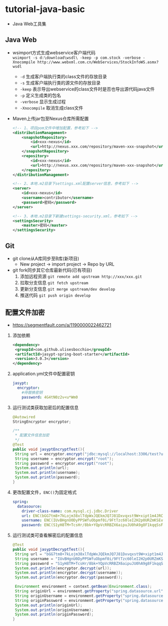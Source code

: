 # tutorial-java-basic
- Java Web工具集

## Java Web
- wsimport方式生成webservice客户端代码<br>
`wsimport -s d:\download\wsdl\ -keep -p com.stock -verbose -Xnocompile http://www.webxml.com.cn/WebServices/StockInfoWS.asmx?wsdl`
  - `-d` 生成客户端执行类的class文件的存放目录
  - `-s` 生成客户端执行类的源文件的存放目录
  - `-keep` 表示导出webservice的class文件时是否也导出源代码java文件
  - `-p` 定义生成类的包名
  - `-verbose` 显示生成过程
  - `-Xnocompile` 取消生成class文件  
  
- Maven上传jar包至Nexus仓库所需配置
    ```xml
    <!-- 1、项目pom文件中增加配置，参考如下 -->
    <distributionManagement>
        <snapshotRepository>
            <id>xxx-nexus</id>
            <url>http://nexus.xxx.com/repository/maven-xxx-snapshot</url>
        </snapshotRepository>
        <repository>
            <id>xxx-nexus</id>
            <url>http://nexus.xxx.com/repository/maven-xxx-snapshot</url>
        </repository>
    </distributionManagement>
    
    <!-- 2、本地.m2目录下settings.xml配置server信息，参考如下 -->
    <server>
        <id>xxx-nexus</id>
        <username>contributor</username>
        <password>密码</password>
    </server>
    
    <!-- 3、本地.m2目录下新建settings-security.xml，参考如下 -->
    <settingsSecurity>
        <master>密码</master>
    </settingsSecurity>
    ```

## Git
- git clone从A库同步至B库(新项目)  
  - New project → import project → Repo by URL  
- git fork同步其它仓库最新代码(已有项目)  
  1. 添加远程资源 `git remote add upstream http://xxx/xxx.git`  
  2. 拉取分支信息 `git fetch upstream`  
  3. 更新分支信息 `git merge upstream/dev develop`  
  4. 推送代码 `git push origin develop`  

## 配置文件加密  

- https://segmentfault.com/a/1190000022462721

1. 添加依赖

   ```xml
   <dependency>
   	<groupId>com.github.ulisesbocchio</groupId>
   	<artifactId>jasypt-spring-boot-starter</artifactId>
   	<version>3.0.3</version>
   </dependency>
   ```

2. application.yml文件中配置密钥

   ```yaml
   jasypt:
     encryptor:
       #待替换密钥
       password: 4G4tN0z2v<u*Wm0
   ```

3. 运行测试类获取加密后的配置信息

   ```java
   @Autowired
   StringEncryptor encryptor;
   
   /**
    * 配置文件信息加密
    */
   @Test
   public void jasyptEncryptTest(){
   	String url = encryptor.encrypt("jdbc:mysql://localhost:3306/test?useSSH=false&serverTimezone=GMT%2B8");
   	String username = encryptor.encrypt("root");
   	String password = encryptor.encrypt("root");
   	System.out.println(url);
   	System.out.println(username);
   	System.out.println(password);
   }
   ```

4. 更改配置文件，`ENC()`为固定格式

   ```yaml
   spring:
     datasource:
       driver-class-name: com.mysql.cj.jdbc.Driver
       url: ENC(bGG7tm8+7kLojm38xlTdpWxJQEkmJQ7J81Dxvqxst9W+xipt1m4JRCHrBAFEfzllfqgOov3GhmGkLfi4HDUh4gifYjJdXbGY70HY7zNpEKprWK/YUOcMqQFYuILsYBYFB8NruftZ8kiX6crMDnJ0RA==)
       username: ENC(IUvBHgnU0DyPPSWfuObpmf0i/9FtTzc60leI2H2p0URZmKSEvMtavO3+E2pUeAXu)
       password: ENC(S1yH8TM+TcsHr/8bk+YQpVcRRBZX6aipuJU0hA9g8F1kqqSsFbNpCLt7HEX2bQ/8)
   ```

5. 运行测试类可查看解密后的配置信息

   ```java
   @Test
   public void jasyptDecryptTest(){
   	String url = "bGG7tm8+7kLojm38xlTdpWxJQEkmJQ7J81Dxvqxst9W+xipt1m4JRCHrBAFEfzllfqgOov3GhmGkLfi4HDUh4gifYjJdXbGY70HY7zNpEKprWK/YUOcMqQFYuILsYBYFB8NruftZ8kiX6crMDnJ0RA==";
   	String username = "IUvBHgnU0DyPPSWfuObpmf0i/9FtTzc60leI2H2p0URZmKSEvMtavO3+E2pUeAXu";
   	String password = "S1yH8TM+TcsHr/8bk+YQpVcRRBZX6aipuJU0hA9g8F1kqqSsFbNpCLt7HEX2bQ/8";
   	System.out.println(encryptor.decrypt(url));
   	System.out.println(encryptor.decrypt(username));
   	System.out.println(encryptor.decrypt(password));
   
   	Environment environment = context.getBean(Environment.class);
   	String originUrl = environment.getProperty("spring.datasource.url");
   	String originUsername = environment.getProperty("spring.datasource.username");
   	String originPassword = environment.getProperty("spring.datasource.password");
   	System.out.println(originUrl);
   	System.out.println(originUsername);
   	System.out.println(originPassword);
   }
   ```

   